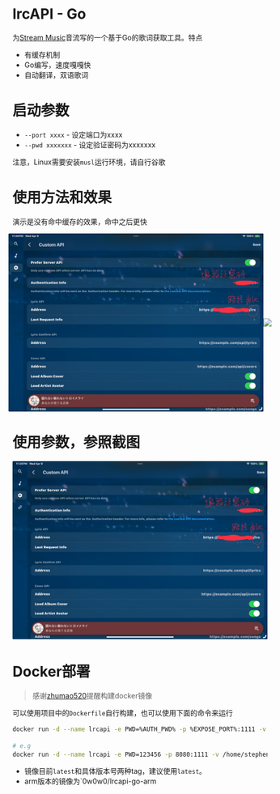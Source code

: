 # lrcAPI - Go
为[Stream Music](https://music.aqzscn.cn/)音流写的一个基于Go的歌词获取工具。特点
+ 有缓存机制
+ Go编写，速度嘎嘎快
+ 自动翻译，双语歌词

# 启动参数
+ `--port xxxx` - 设定端口为xxxx
+ `--pwd xxxxxxx` - 设定验证密码为xxxxxxx

注意，Linux需要安装`musl`运行环境，请自行谷歌

# 使用方法和效果
演示是没有命中缓存的效果，命中之后更快
<div style="display: flex; justify-content: center;align-items: center;">
  <img src="https://raw.githubusercontent.com/stephen-zeng/img/master/20250409232913.png">
  <img src="https://gh.qwqwq.com.cn/stephen-zeng/img/master/e1d6503ad000a2fd92f71f3afce7d059.gif">
</div>

# 使用参数，参照截图
![](https://raw.githubusercontent.com/stephen-zeng/img/master/20250409232913.png)

# Docker部署
> 感谢[zhumao520](https://github.com/zhumao520)提醒构建docker镜像

可以使用项目中的`Dockerfile`自行构建，也可以使用下面的命令来运行
```bash
docker run -d --name lrcapi -e PWD=%AUTH_PWD% -p %EXPOSE_PORT%:1111 -v %LOCAL_DATA_PLACE%:/app/data 0w0w0/lrcapi-go:latest

# e.g
docker run -d --name lrcapi -e PWD=123456 -p 8080:1111 -v /home/stephenzeng/dockerData/lrcAPI:/app/data 0w0w0/lrcapi-go:latest
```
+ 镜像目前`latest`和具体版本号两种tag，建议使用`latest`。
+ arm版本的镜像为`0w0w0/lrcapi-go-arm
